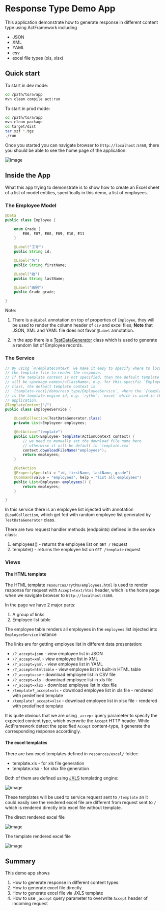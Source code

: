 # Response Type Demo App

This application demonstrate how to generate response in different content type using ActFramework including
- JSON
- XML
- YAML
- csv
- excel file types (xls, xlsx)

## Quick start

To start in dev mode:

```bash
cd /path/to/a/app
mvn clean compile act:run
```

To start in prod mode:

```bash
cd /path/to/a/app
mvn clean package
cd target/dist
tar xzf *.tgz
./run
```

Once you started you can navigate browser to `http://localhost:5460`, there
 you should be able to see the home page of the application:
 
![image](https://user-images.githubusercontent.com/216930/67554599-734cac00-f75b-11e9-86ad-7a58631e424c.png)

## Inside the App

What this app trying to demonstrate is to show how to create an Excel sheet
 of a list of model entities, specifically in this demo, a list of employees.

### The Employee Model

```java
@Data
public class Employee {

    enum Grade {
        E06, E07, E08, E09, E10, E11
    }

    @Label("工号")
    public String id;

    @Label("名")
    public String firstName;

    @Label("姓")
    public String lastName;

    @Label("级别")
    public Grade grade;

}
```

Note:

1. There is a `@Label` annotation on top of properties of `Employee`, they
 will be used to render the column header of `csv` and excel files; **Note**
 that JSON, XML and YAML file does not favor `@Label` annotation.

2. In the app there is a [TestDataGenerator](https://github.com/act-gallery/response-type/blob/master/src/main/java/demo/resp_type/TestDataGenerator.java#L38) 
class which is used to generate a random list of Employee records. 

### The Service

```java
// By using `@TemplateContext` we make it easy to specify where to locate
// the template file to render the response.
// If the template context is not specified, then the default template dir
// will be <package-names>/<ClassName>, e.g. for this specific `EmployeeService`
// class, the default template context is
// `{template-root}/demo/resp_type/EmployeeService`, where the `{template-root}`
// is the template engine id, e.g. `rythm`, `excel` which is used in this
// application.
@TemplateContext("/")
public class EmployeeService {

    @LoadCollection(TestDataGenerator.class)
    private List<Employee> employees;

    @GetAction("template")
    public List<Employee> template(ActionContext context) {
        // we need to manually set the download file name here
        // otherwise it will be default to `template.xxx`
        context.downloadFileName("employees");
        return employees;
    }

    @GetAction
    @PropertySpec(cli = "id, firstName, lastName, grade")
    @Command(value = "employees", help = "list all employees")
    public List<Employee> employees() {
        return employees;
    }

}
```

In this service there is an employee list injected with annotation
 `@LoadCollection`, which get fed with random employee list generated by
  `TestDataGenerator` class.
  
There are two request handler methods (endpoints) defined in the service class:

1. employees() - returns the employee list on `GET /` request
2. template() - returns the employee list on `GET /template` request

### Views

#### The HTML template

The HTML template `resources/rythm/employees.html` is used
to render response for request with `Accept=text/html` header, which is the
home page when we navigate browser to `http://localhost:5460`.

In the page we have 2 major parts:

1. A group of links
2. Employee list table

The employee table renders all employees in the `employees` list injected
 into `EmployeeService` instance
 
The links are for getting employee list in different data presentation:

* `/?_accept=json` - view employee list in JSON
* `/?_accept=xml` - view employee list in XML
* `/?_accept=yaml` - view employee list in YAML
* `/?_accept=htmltable` - view employee list in built-in HTML table
* `/?_accept=csv` - download employee list in CSV file
* `/?_accept=xls` - download employee list in xls file
* `/?_accept=xlsx` - download employee list in xlsx file
* `/template?_accept=xls` - download employee list in xls file - rendered with predefined
 template
* `/template?_accept=xlsx` - download employee list in xlsx file - rendered with
 predefined template

It is quite obvious that we are using `_accept` query parameter to specify the expected 
content type, which overwrite the `Accept` HTTP header. While ActFramework detect the
specified `Accept` content-type, it generate the corresponding response accordingly.
 
#### The excel templates

There are two excel templates defined in `resources/excel/` folder:

* template.xls - for xls file generation
* template.xlsx - for xlsx file generation

Both of them are defined using [JXLS](http://jxls.sourceforge.net/) 
templating engine:

![image](https://user-images.githubusercontent.com/216930/65927178-eeac8d80-e43b-11e9-8cae-23552110dcd9.png)

These templates will be used to service request sent to `/template` an it
 could easily see the rendered excel file are different from request sent to
  `/` which is rendered directly into excel file without template.

The direct rendered excel file

![image](https://user-images.githubusercontent.com/216930/65926955-13eccc00-e43b-11e9-9dec-cd317d08befc.png)

The template rendered excel file

![image](https://user-images.githubusercontent.com/216930/65926980-3848a880-e43b-11e9-90fe-d7637a70a966.png)

## Summary

This demo app shows 

1. How to generate response in different content types
1. How to generate excel file directly
2. How to generate excel file via JXLS template
3. How to use `_accept` query parameter to overwrite
 `Accept` header of incoming request
